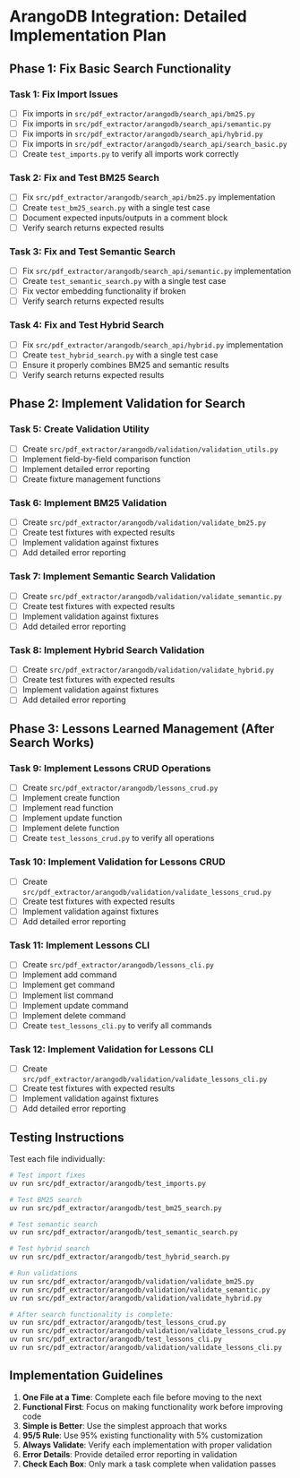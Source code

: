 # ArangoDB Integration: Detailed Implementation Plan

## Phase 1: Fix Basic Search Functionality 

### Task 1: Fix Import Issues
- [ ] Fix imports in `src/pdf_extractor/arangodb/search_api/bm25.py`
- [ ] Fix imports in `src/pdf_extractor/arangodb/search_api/semantic.py`
- [ ] Fix imports in `src/pdf_extractor/arangodb/search_api/hybrid.py`
- [ ] Fix imports in `src/pdf_extractor/arangodb/search_api/search_basic.py`
- [ ] Create `test_imports.py` to verify all imports work correctly

### Task 2: Fix and Test BM25 Search
- [ ] Fix `src/pdf_extractor/arangodb/search_api/bm25.py` implementation
- [ ] Create `test_bm25_search.py` with a single test case
- [ ] Document expected inputs/outputs in a comment block
- [ ] Verify search returns expected results

### Task 3: Fix and Test Semantic Search
- [ ] Fix `src/pdf_extractor/arangodb/search_api/semantic.py` implementation
- [ ] Create `test_semantic_search.py` with a single test case
- [ ] Fix vector embedding functionality if broken
- [ ] Verify search returns expected results

### Task 4: Fix and Test Hybrid Search
- [ ] Fix `src/pdf_extractor/arangodb/search_api/hybrid.py` implementation
- [ ] Create `test_hybrid_search.py` with a single test case
- [ ] Ensure it properly combines BM25 and semantic results
- [ ] Verify search returns expected results

## Phase 2: Implement Validation for Search

### Task 5: Create Validation Utility
- [ ] Create `src/pdf_extractor/arangodb/validation/validation_utils.py`
- [ ] Implement field-by-field comparison function
- [ ] Implement detailed error reporting
- [ ] Create fixture management functions

### Task 6: Implement BM25 Validation
- [ ] Create `src/pdf_extractor/arangodb/validation/validate_bm25.py`
- [ ] Create test fixtures with expected results
- [ ] Implement validation against fixtures
- [ ] Add detailed error reporting

### Task 7: Implement Semantic Search Validation
- [ ] Create `src/pdf_extractor/arangodb/validation/validate_semantic.py`
- [ ] Create test fixtures with expected results
- [ ] Implement validation against fixtures
- [ ] Add detailed error reporting

### Task 8: Implement Hybrid Search Validation
- [ ] Create `src/pdf_extractor/arangodb/validation/validate_hybrid.py`
- [ ] Create test fixtures with expected results
- [ ] Implement validation against fixtures
- [ ] Add detailed error reporting

## Phase 3: Lessons Learned Management (After Search Works)

### Task 9: Implement Lessons CRUD Operations
- [ ] Create `src/pdf_extractor/arangodb/lessons_crud.py`
- [ ] Implement create function
- [ ] Implement read function
- [ ] Implement update function
- [ ] Implement delete function
- [ ] Create `test_lessons_crud.py` to verify all operations

### Task 10: Implement Validation for Lessons CRUD
- [ ] Create `src/pdf_extractor/arangodb/validation/validate_lessons_crud.py`
- [ ] Create test fixtures with expected results
- [ ] Implement validation against fixtures
- [ ] Add detailed error reporting

### Task 11: Implement Lessons CLI
- [ ] Create `src/pdf_extractor/arangodb/lessons_cli.py`
- [ ] Implement add command
- [ ] Implement get command
- [ ] Implement list command
- [ ] Implement update command
- [ ] Implement delete command
- [ ] Create `test_lessons_cli.py` to verify all commands

### Task 12: Implement Validation for Lessons CLI
- [ ] Create `src/pdf_extractor/arangodb/validation/validate_lessons_cli.py`
- [ ] Create test fixtures with expected results
- [ ] Implement validation against fixtures
- [ ] Add detailed error reporting

## Testing Instructions

Test each file individually:

```bash
# Test import fixes
uv run src/pdf_extractor/arangodb/test_imports.py

# Test BM25 search
uv run src/pdf_extractor/arangodb/test_bm25_search.py

# Test semantic search
uv run src/pdf_extractor/arangodb/test_semantic_search.py

# Test hybrid search
uv run src/pdf_extractor/arangodb/test_hybrid_search.py

# Run validations
uv run src/pdf_extractor/arangodb/validation/validate_bm25.py
uv run src/pdf_extractor/arangodb/validation/validate_semantic.py
uv run src/pdf_extractor/arangodb/validation/validate_hybrid.py

# After search functionality is complete:
uv run src/pdf_extractor/arangodb/test_lessons_crud.py
uv run src/pdf_extractor/arangodb/validation/validate_lessons_crud.py
uv run src/pdf_extractor/arangodb/test_lessons_cli.py
uv run src/pdf_extractor/arangodb/validation/validate_lessons_cli.py
```

## Implementation Guidelines

1. **One File at a Time**: Complete each file before moving to the next
2. **Functional First**: Focus on making functionality work before improving code
3. **Simple is Better**: Use the simplest approach that works
4. **95/5 Rule**: Use 95% existing functionality with 5% customization
5. **Always Validate**: Verify each implementation with proper validation
6. **Error Details**: Provide detailed error reporting in validation
7. **Check Each Box**: Only mark a task complete when validation passes
